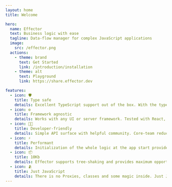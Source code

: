 ```yaml
---
layout: home
title: Welcome

hero:
  name: Effector
  text: Business logic with ease
  tagline: Data-flow manager for complex JavaScript applications
  image:
    src: /effector.png
  actions:
    - theme: brand
      text: Get Started
      link: /introduction/installation
    - theme: alt
      text: Playground
      link: https://share.effector.dev

features:
  - icon: 🛡️
    title: Type safe
    details: Excellent TypeScript support out of the box. With the type testing in the repository.
  - icon: ⚙️
    title: Framework agnostic
    details: Works with any UI or server framework. Tested with React, Solid, Vue.
  - icon: 🧑‍💻
    title: Developer-friendly
    details: Simple API surface with helpful community. Core-team reduces amount of methods to lear.
  - icon: ⚡️
    title: Performant
    details: Initialization of the whole logic at the app start provides a boost at the runtime.
  - icon: 📦
    title: 10Kb
    details: Effector supports tree-shaking and provides maximum opportunities with the small size.
  - icon: 🫂
    title: Just JavaScript
    details: There is no Proxies, classes and some magic inside. Just JavaScript code that works.
---
```


